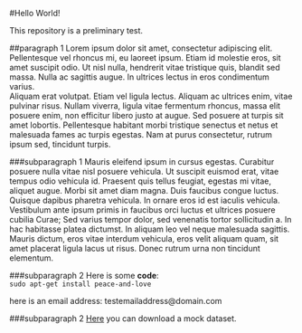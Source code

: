 #Hello World!

This repository is a preliminary test. <br/>


##paragraph 1
Lorem ipsum dolor sit amet, consectetur adipiscing elit. Pellentesque vel rhoncus mi, eu laoreet ipsum. Etiam id molestie eros, sit amet suscipit odio. Ut nisl nulla, hendrerit vitae tristique quis, blandit sed massa. Nulla ac sagittis augue. In ultrices lectus in eros condimentum varius. <br/>
Aliquam erat volutpat. Etiam vel ligula lectus. Aliquam ac ultrices enim, vitae pulvinar risus. Nullam viverra, ligula vitae fermentum rhoncus, massa elit posuere enim, non efficitur libero justo at augue. Sed posuere at turpis sit amet lobortis. Pellentesque habitant morbi tristique senectus et netus et malesuada fames ac turpis egestas. Nam at purus consectetur, rutrum ipsum sed, tincidunt turpis. 

###subparagraph 1
Mauris eleifend ipsum in cursus egestas. Curabitur posuere nulla vitae nisl posuere vehicula. Ut suscipit euismod erat, vitae tempus odio vehicula id. Praesent quis tellus feugiat, egestas mi vitae, aliquet augue. Morbi sit amet diam magna. Duis faucibus congue luctus. Quisque dapibus pharetra vehicula. In ornare eros id est iaculis vehicula. Vestibulum ante ipsum primis in faucibus orci luctus et ultrices posuere cubilia Curae; Sed varius tempor dolor, sed venenatis tortor sollicitudin a. In hac habitasse platea dictumst. In aliquam leo vel neque malesuada sagittis. Mauris dictum, eros vitae interdum vehicula, eros velit aliquam quam, sit amet placerat ligula lacus ut risus. Donec rutrum urna non tincidunt elementum. 


###subparagraph 2
Here is some **code**: <br/>
`sudo apt-get install peace-and-love` <br/>
<p> here is an email address: testemailaddress@domain.com


###subparagraph 2
[Here](https://github.com/awesomedata/awesome-public-datasets/archive/master.zip) you can download a mock dataset.
